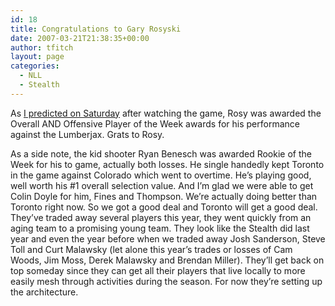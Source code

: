 ```yaml
---
id: 18
title: Congratulations to Gary Rosyski
date: 2007-03-21T21:38:35+00:00
author: tfitch
layout: page
categories:
  - NLL
  - Stealth
---
```

As [I predicted on Saturday](http://www.thestealthdragon.com/?p=13) after watching the game, Rosy was awarded the Overall AND Offensive Player of the Week awards for his performance against the Lumberjax. Grats to Rosy.

As a side note, the kid shooter Ryan Benesch was awarded Rookie of the Week for his to game, actually both losses. He single handedly kept Toronto in the game against Colorado which went to overtime. He&#8217;s playing good, well worth his #1 overall selection value. And I&#8217;m glad we were able to get Colin Doyle for him, Fines and Thompson. We&#8217;re actually doing better than Toronto right now. So we got a good deal and Toronto will get a good deal. They&#8217;ve traded away several players this year, they went quickly from an aging team to a promising young team. They look like the Stealth did last year and even the year before when we traded away Josh Sanderson, Steve Toll and Curt Malawsky (let alone this year&#8217;s trades or losses of Cam Woods, Jim Moss, Derek Malawsky and Brendan Miller). They&#8217;ll get back on top someday since they can get all their players that live locally to more easily mesh through activities during the season. For now they&#8217;re setting up the architecture.
